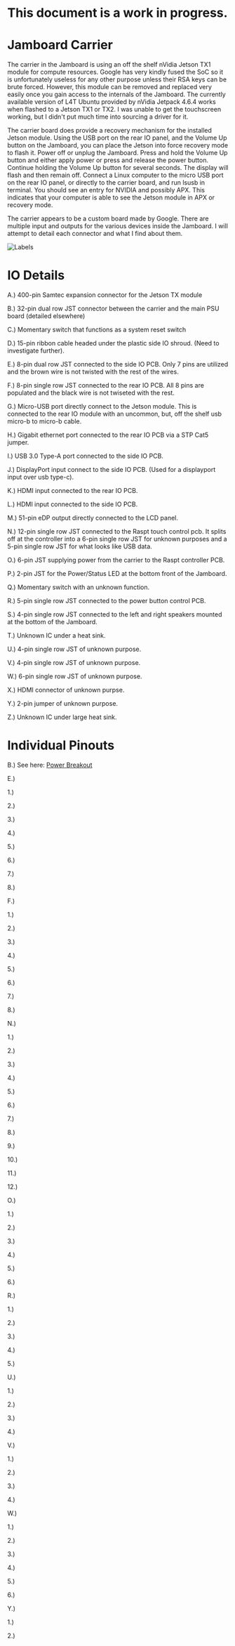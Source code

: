 # This document is a work in progress.


# Jamboard Carrier

The carrier in the Jamboard is using an off the shelf nVidia Jetson TX1 module for compute resources. Google has very kindly fused the SoC so it is unfortunately useless for any other purpose unless their RSA keys can be brute forced. However, this module can be removed and replaced very easily once you gain access to the internals of the Jamboard. The currently available version of L4T Ubuntu provided by nVidia Jetpack 4.6.4 works when flashed to a Jetson TX1 or TX2. I was unable to get the touchscreen working, but I didn't put much time into sourcing a driver for it.

The carrier board does provide a recovery mechanism for the installed Jetson module. Using the USB port on the rear IO panel, and the Volume Up button on the Jamboard, you can place the Jetson into force recovery mode to flash it. Power off or unplug the Jamboard. Press and hold the Volume Up button and either apply power or press and release the power button. Continue holding the Volume Up button for several seconds. The display will flash and then remain off. Connect a Linux computer to the micro USB port on the rear IO panel, or directly to the carrier board, and run lsusb in terminal. You should see an entry for NVIDIA and possibly APX. This indicates that your computer is able to see the Jetson module in APX or recovery mode.

The carrier appears to be a custom board made by Google. There are multiple input and outputs for the various devices inside the Jamboard. I will attempt to detail each connector and what I find about them.

![Labels](assets/carrier_labeled.jpeg)

# IO Details

A.) 400-pin Samtec expansion connector for the Jetson TX module

B.) 32-pin dual row JST connector between the carrier and the main PSU board (detailed elsewhere)

C.) Momentary switch that functions as a system reset switch

D.) 15-pin ribbon cable headed under the plastic side IO shroud. (Need to investigate further).

E.) 8-pin dual row JST connected to the side IO PCB. Only 7 pins are utilized and the brown wire is not twisted with the rest of the wires.

F.) 8-pin single row JST connected to the rear IO PCB. All 8 pins are populated and the black wire is not twiseted with the rest.

G.) Micro-USB port directly connect to the Jetson module. This is connected to the rear IO module with an uncommon, but, off the shelf usb micro-b to micro-b cable.

H.) Gigabit ethernet port connected to the rear IO PCB via a STP Cat5 jumper.

I.) USB 3.0 Type-A port connected to the side IO PCB.

J.) DisplayPort input connect to the side IO PCB. (Used for a displayport input over usb type-c).

K.) HDMI input connected to the rear IO PCB.

L.) HDMI input connected to the side IO PCB.

M.) 51-pin eDP output directly connected to the LCD panel.

N.) 12-pin single row JST connected to the Raspt touch control pcb. It splits off at the controller into a 6-pin single row JST for unknown purposes and a 5-pin single row JST for what looks like USB data.

O.) 6-pin JST supplying power from the carrier to the Raspt controller PCB.

P.) 2-pin JST for the Power/Status LED at the bottom front of the Jamboard.

Q.) Momentary switch with an unknown function.

R.) 5-pin single row JST connected to the power button control PCB.

S.) 4-pin single row JST connected to the left and right speakers mounted at the bottom of the Jamboard.

T.) Unknown IC under a heat sink.

U.) 4-pin single row JST of unknown purpose.

V.) 4-pin single row JST of unknown purpose.

W.) 6-pin single row JST of unknown purpose.

X.) HDMI connector of unknown purpse.

Y.) 2-pin jumper of unknown purpose.

Z.) Unknown IC under large heat sink.

# Individual Pinouts

B.) See here: [Power Breakout](power_header.md) 

E.)

  1.)
  
  2.)
  
  3.)
  
  4.)
  
  5.)
  
  6.)
  
  7.)
  
  8.)
  
F.)

  1.)
  
  2.)
  
  3.)
  
  4.)
  
  5.)
  
  6.)
  
  7.)
  
  8.)
  
N.)

  1.)
  
  2.)
  
  3.)
  
  4.)
  
  5.)
  
  6.)
  
  7.)
  
  8.)
  
  9.)
  
  10.)
  
  11.)
  
  12.)
  
O.)

  1.)
  
  2.)
  
  3.)
  
  4.)
  
  5.)
  
  6.)
  
R.)

  1.)
  
  2.)
  
  3.)
  
  4.)
  
  5.)
  
U.)

  1.)
  
  2.)
  
  3.)
  
  4.)
  
V.)

  1.)
  
  2.)
  
  3.)
  
  4.)
  
W.)

  1.)
  
  2.)
  
  3.)
  
  4.)
  
  5.)
  
  6.)
  
Y.)

  1.)
  
  2.)
